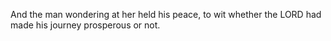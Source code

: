 And the man wondering at her held his peace, to wit whether the LORD had made his journey prosperous or not.
